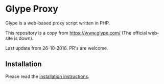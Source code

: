 # Glype Proxy

Glype is a web-based proxy script written in PHP. 

This repository is a copy from  https://www.glype.com/ (The official web-site is down).

Last update from 26-10-2016. PR's are welcome.

## Installation

Please read the [installation instructions](INSTALL.md).
